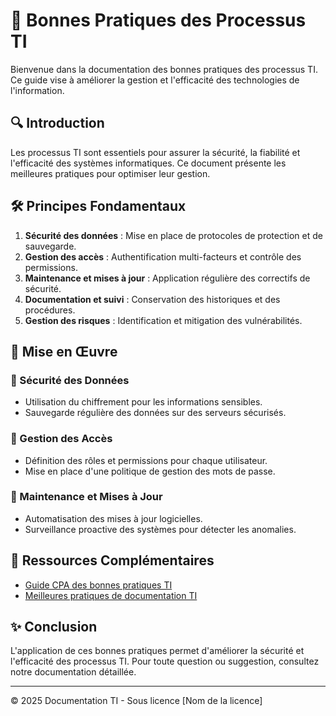 # 📘 Bonnes Pratiques des Processus TI

Bienvenue dans la documentation des bonnes pratiques des processus TI. Ce guide vise à améliorer la gestion et l'efficacité des technologies de l'information.

## 🔍 Introduction

Les processus TI sont essentiels pour assurer la sécurité, la fiabilité et l'efficacité des systèmes informatiques. Ce document présente les meilleures pratiques pour optimiser leur gestion.

## 🛠️ Principes Fondamentaux

1. **Sécurité des données** : Mise en place de protocoles de protection et de sauvegarde.
2. **Gestion des accès** : Authentification multi-facteurs et contrôle des permissions.
3. **Maintenance et mises à jour** : Application régulière des correctifs de sécurité.
4. **Documentation et suivi** : Conservation des historiques et des procédures.
5. **Gestion des risques** : Identification et mitigation des vulnérabilités.

## 🚀 Mise en Œuvre

### 🔹 Sécurité des Données
- Utilisation du chiffrement pour les informations sensibles.
- Sauvegarde régulière des données sur des serveurs sécurisés.

### 🔹 Gestion des Accès
- Définition des rôles et permissions pour chaque utilisateur.
- Mise en place d'une politique de gestion des mots de passe.

### 🔹 Maintenance et Mises à Jour
- Automatisation des mises à jour logicielles.
- Surveillance proactive des systèmes pour détecter les anomalies.

## 📑 Ressources Complémentaires

- [Guide CPA des bonnes pratiques TI](https://cpaquebec.ca/-/media/docs/membres-cpa/reglementation-profession/profession-ere-numerique/guide-cpa-des-bonnes-pratiques-ti_fr.pdf)
- [Meilleures pratiques de documentation TI](https://analystik.ca/blogue/language/fr/meilleures-pratiques-documentation-projet-ti-objet-de-documentation/)

## ✨ Conclusion

L'application de ces bonnes pratiques permet d'améliorer la sécurité et l'efficacité des processus TI. Pour toute question ou suggestion, consultez notre documentation détaillée.

---

© 2025 Documentation TI - Sous licence [Nom de la licence]
